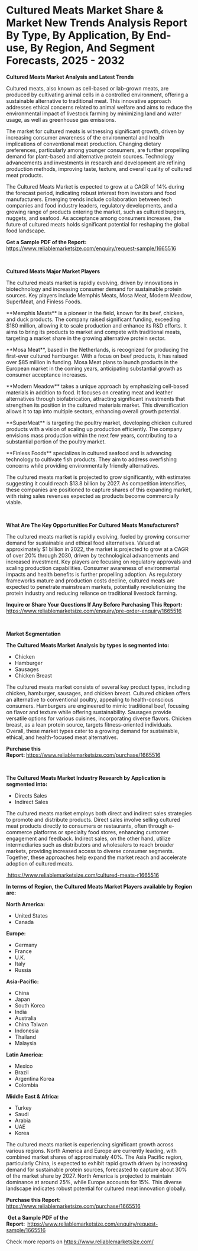 <p><h1>Cultured Meats Market Share & Market New Trends Analysis Report By Type, By Application, By End-use, By Region, And Segment Forecasts, 2025 - 2032</h1></p><p><strong>Cultured Meats Market Analysis and Latest Trends</strong></p>
<p><p>Cultured meats, also known as cell-based or lab-grown meats, are produced by cultivating animal cells in a controlled environment, offering a sustainable alternative to traditional meat. This innovative approach addresses ethical concerns related to animal welfare and aims to reduce the environmental impact of livestock farming by minimizing land and water usage, as well as greenhouse gas emissions.</p><p>The market for cultured meats is witnessing significant growth, driven by increasing consumer awareness of the environmental and health implications of conventional meat production. Changing dietary preferences, particularly among younger consumers, are further propelling demand for plant-based and alternative protein sources. Technology advancements and investments in research and development are refining production methods, improving taste, texture, and overall quality of cultured meat products.</p><p>The Cultured Meats Market is expected to grow at a CAGR of 14% during the forecast period, indicating robust interest from investors and food manufacturers. Emerging trends include collaboration between tech companies and food industry leaders, regulatory developments, and a growing range of products entering the market, such as cultured burgers, nuggets, and seafood. As acceptance among consumers increases, the future of cultured meats holds significant potential for reshaping the global food landscape.</p></p>
<p><strong>Get a Sample PDF of the Report:&nbsp;</strong> <a href="https://www.reliablemarketsize.com/enquiry/request-sample/1665516?utm_campaign=2378&utm_medium=2&utm_source=Github&utm_content=ia&utm_term=14022025&utm_id=cultured-meats">https://www.reliablemarketsize.com/enquiry/request-sample/1665516</a></p>
<p>&nbsp;</p>
<p><strong>Cultured Meats Major Market Players</strong></p>
<p><p>The cultured meats market is rapidly evolving, driven by innovations in biotechnology and increasing consumer demand for sustainable protein sources. Key players include Memphis Meats, Mosa Meat, Modern Meadow, SuperMeat, and Finless Foods.</p><p>**Memphis Meats** is a pioneer in the field, known for its beef, chicken, and duck products. The company raised significant funding, exceeding $180 million, allowing it to scale production and enhance its R&D efforts. It aims to bring its products to market and compete with traditional meats, targeting a market share in the growing alternative protein sector.</p><p>**Mosa Meat**, based in the Netherlands, is recognized for producing the first-ever cultured hamburger. With a focus on beef products, it has raised over $85 million in funding. Mosa Meat plans to launch products in the European market in the coming years, anticipating substantial growth as consumer acceptance increases.</p><p>**Modern Meadow** takes a unique approach by emphasizing cell-based materials in addition to food. It focuses on creating meat and leather alternatives through biofabrication, attracting significant investments that strengthen its position in the cultured materials market. This diversification allows it to tap into multiple sectors, enhancing overall growth potential.</p><p>**SuperMeat** is targeting the poultry market, developing chicken cultured products with a vision of scaling up production efficiently. The company envisions mass production within the next few years, contributing to a substantial portion of the poultry market.</p><p>**Finless Foods** specializes in cultured seafood and is advancing technology to cultivate fish products. They aim to address overfishing concerns while providing environmentally friendly alternatives.</p><p>The cultured meats market is projected to grow significantly, with estimates suggesting it could reach $13.8 billion by 2027. As competition intensifies, these companies are positioned to capture shares of this expanding market, with rising sales revenues expected as products become commercially viable.</p></p>
<p>&nbsp;</p>
<p><strong>What Are The Key Opportunities For Cultured Meats Manufacturers?</strong></p>
<p><p>The cultured meats market is rapidly evolving, fueled by growing consumer demand for sustainable and ethical food alternatives. Valued at approximately $1 billion in 2022, the market is projected to grow at a CAGR of over 20% through 2030, driven by technological advancements and increased investment. Key players are focusing on regulatory approvals and scaling production capabilities. Consumer awareness of environmental impacts and health benefits is further propelling adoption. As regulatory frameworks mature and production costs decline, cultured meats are expected to penetrate mainstream markets, potentially revolutionizing the protein industry and reducing reliance on traditional livestock farming.</p></p>
<p><strong>Inquire or Share Your Questions If Any Before Purchasing This Report:</strong> <a href="https://www.reliablemarketsize.com/enquiry/pre-order-enquiry/1665516?utm_campaign=2378&utm_medium=2&utm_source=Github&utm_content=ia&utm_term=14022025&utm_id=cultured-meats">https://www.reliablemarketsize.com/enquiry/pre-order-enquiry/1665516</a></p>
<p>&nbsp;</p>
<p><strong>Market Segmentation</strong></p>
<p><strong>The Cultured Meats Market Analysis by types is segmented into:</strong></p>
<p><ul><li>Chicken</li><li>Hamburger</li><li>Sausages</li><li>Chicken Breast</li></ul></p>
<p><p>The cultured meats market consists of several key product types, including chicken, hamburger, sausages, and chicken breast. Cultured chicken offers an alternative to conventional poultry, appealing to health-conscious consumers. Hamburgers are engineered to mimic traditional beef, focusing on flavor and texture while offering sustainability. Sausages provide versatile options for various cuisines, incorporating diverse flavors. Chicken breast, as a lean protein source, targets fitness-oriented individuals. Overall, these market types cater to a growing demand for sustainable, ethical, and health-focused meat alternatives.</p></p>
<p><strong>Purchase this Report:&nbsp;</strong><a href="https://www.reliablemarketsize.com/purchase/1665516?utm_campaign=2378&utm_medium=2&utm_source=Github&utm_content=ia&utm_term=14022025&utm_id=cultured-meats">https://www.reliablemarketsize.com/purchase/1665516</a></p>
<p>&nbsp;</p>
<p><strong>The Cultured Meats Market Industry Research by Application is segmented into:</strong></p>
<p><ul><li>Directs Sales</li><li>Indirect Sales</li></ul></p>
<p><p>The cultured meats market employs both direct and indirect sales strategies to promote and distribute products. Direct sales involve selling cultured meat products directly to consumers or restaurants, often through e-commerce platforms or specialty food stores, enhancing customer engagement and feedback. Indirect sales, on the other hand, utilize intermediaries such as distributors and wholesalers to reach broader markets, providing increased access to diverse consumer segments. Together, these approaches help expand the market reach and accelerate adoption of cultured meats.</p></p>
<p><a href="https://www.reliablemarketsize.com/cultured-meats-r1665516?utm_campaign=2378&utm_medium=2&utm_source=Github&utm_content=ia&utm_term=14022025&utm_id=cultured-meats">&nbsp;https://www.reliablemarketsize.com/cultured-meats-r1665516</a></p>
<p><strong>In terms of Region, the Cultured Meats Market Players available by Region are:</strong></p>
<p>
    <p> <strong> North America: </strong>
        <ul>
            <li>United States</li>
            <li>Canada</li>
        </ul>
        </p> 
    <p> <strong> Europe: </strong>
        <ul>
            <li>Germany</li>
            <li>France</li>
            <li>U.K.</li>
            <li>Italy</li>
            <li>Russia</li>
        </ul>
        </p> 
    <p> <strong> Asia-Pacific: </strong>
        <ul>
            <li>China</li>
            <li>Japan</li>
            <li>South Korea</li>
            <li>India</li>
            <li>Australia</li>
            <li>China Taiwan</li>
            <li>Indonesia</li>
            <li>Thailand</li>
            <li>Malaysia</li>
        </ul>
        </p> 
    <p> <strong> Latin America: </strong>
        <ul>
            <li>Mexico</li>
            <li>Brazil</li>
            <li>Argentina Korea</li>
            <li>Colombia</li>
        </ul>
        </p> 
    <p> <strong> Middle East & Africa: </strong>
        <ul>
            <li>Turkey</li>
            <li>Saudi</li>
            <li>Arabia</li>
            <li>UAE</li>
            <li>Korea</li>
        </ul>
    </p>
    </p>
<p><p>The cultured meats market is experiencing significant growth across various regions. North America and Europe are currently leading, with combined market shares of approximately 40%. The Asia Pacific region, particularly China, is expected to exhibit rapid growth driven by increasing demand for sustainable protein sources, forecasted to capture about 30% of the market share by 2027. North America is projected to maintain dominance at around 25%, while Europe accounts for 15%. This diverse landscape indicates robust potential for cultured meat innovation globally.</p></p>
<p><strong>Purchase this Report: </strong><a href="https://www.reliablemarketsize.com/purchase/1665516?utm_campaign=2378&utm_medium=2&utm_source=Github&utm_content=ia&utm_term=14022025&utm_id=cultured-meats">https://www.reliablemarketsize.com/purchase/1665516</a></p>
<p>&nbsp;<strong>Get a Sample PDF of the Report:&nbsp;&nbsp;</strong><a href="https://www.reliablemarketsize.com/enquiry/request-sample/1665516?utm_campaign=2378&utm_medium=2&utm_source=Github&utm_content=ia&utm_term=14022025&utm_id=cultured-meats">https://www.reliablemarketsize.com/enquiry/request-sample/1665516</a></p>
<p><strong></strong></p>
<p>Check more reports on <a href="https://www.reliablemarketsize.com/?utm_campaign=2378&utm_medium=2&utm_source=Github&utm_content=ia&utm_term=14022025&utm_id=cultured-meats">https://www.reliablemarketsize.com/</a></p>